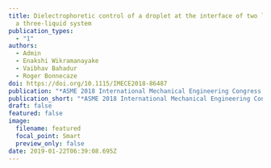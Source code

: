 ```yaml
---
title: Dielectrophoretic control of a droplet at the interface of two liquids in
  a three-liquid system
publication_types:
  - "1"
authors:
  - Admin
  - Enakshi Wikramanayake
  - Vaibhav Bahadur
  - Roger Bonnecaze
doi: https://doi.org/10.1115/IMECE2018-86487
publication: "*ASME 2018 International Mechanical Engineering Congress and Exposition*"
publication_short: "*ASME 2018 International Mechanical Engineering Congress and Exposition*"
draft: false
featured: false
image:
  filename: featured
  focal_point: Smart
  preview_only: false
date: 2019-01-22T06:39:08.695Z
---
```

